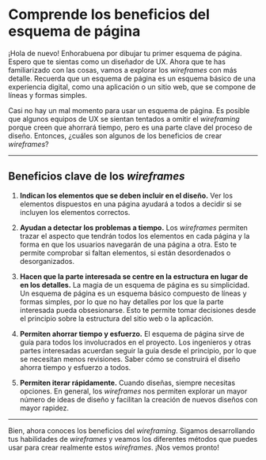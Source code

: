 # Comprende los beneficios del esquema de página

¡Hola de nuevo! Enhorabuena por dibujar tu primer esquema de página. Espero que te sientas como un diseñador de UX. Ahora que te has familiarizado con las cosas, vamos a explorar los *wireframes* con más detalle. Recuerda que un esquema de página es un esquema básico de una experiencia digital, como una aplicación o un sitio web, que se compone de líneas y formas simples.

Casi no hay un mal momento para usar un esquema de página. Es posible que algunos equipos de UX se sientan tentados a omitir el *wireframing* porque creen que ahorrará tiempo, pero es una parte clave del proceso de diseño. Entonces, ¿cuáles son algunos de los beneficios de crear *wireframes*?

---

## Beneficios clave de los *wireframes*

1.  **Indican los elementos que se deben incluir en el diseño.**
    Ver los elementos dispuestos en una página ayudará a todos a decidir si se incluyen los elementos correctos.

2.  **Ayudan a detectar los problemas a tiempo.**
    Los *wireframes* permiten trazar el aspecto que tendrán todos los elementos en cada página y la forma en que los usuarios navegarán de una página a otra. Esto te permite comprobar si faltan elementos, si están desordenados o desorganizados.

3.  **Hacen que la parte interesada se centre en la estructura en lugar de en los detalles.**
    La magia de un esquema de página es su simplicidad. Un esquema de página es un esquema básico compuesto de líneas y formas simples, por lo que no hay detalles por los que la parte interesada pueda obsesionarse. Esto te permite tomar decisiones desde el principio sobre la estructura del sitio web o la aplicación.

4.  **Permiten ahorrar tiempo y esfuerzo.**
    El esquema de página sirve de guía para todos los involucrados en el proyecto. Los ingenieros y otras partes interesadas acuerdan seguir la guía desde el principio, por lo que se necesitan menos revisiones. Saber cómo se construirá el diseño ahorra tiempo y esfuerzo a todos.

5.  **Permiten iterar rápidamente.**
    Cuando diseñas, siempre necesitas opciones. En general, los *wireframes* nos permiten explorar un mayor número de ideas de diseño y facilitan la creación de nuevos diseños con mayor rapidez.

---

Bien, ahora conoces los beneficios del *wireframing*. Sigamos desarrollando tus habilidades de *wireframes* y veamos los diferentes métodos que puedes usar para crear realmente estos *wireframes*. ¡Nos vemos pronto!
